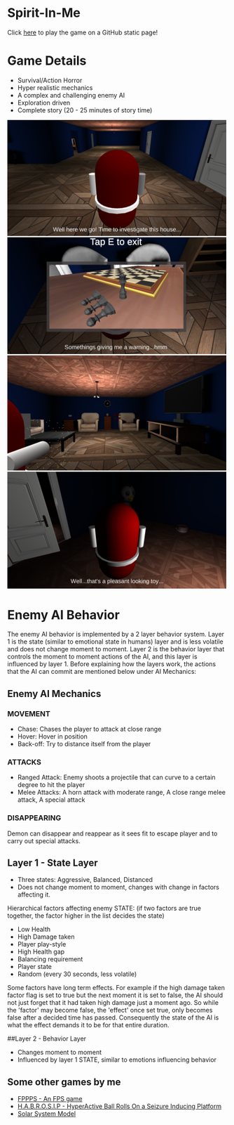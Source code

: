 # Spirit-In-Me
Click [here](https://jt5519.github.io/Spirit-In-Me-Game/index.html) to play the game on a GitHub static page!

# Game Details
* Survival/Action Horror
* Hyper realistic mechanics  
* A complex and challenging enemy AI 
* Exploration driven
* Complete story (20 - 25 minutes of story time)

<img src="Snaps/1.png" width="500" alt="boo">
<img src="Snaps/2.png" width="500" alt="boo">
<img src="Snaps/3.png" width="500" alt="boo">
<img src="Snaps/4.png" width="500" alt="boo">

# Enemy AI Behavior
The enemy AI behavior is implemented by a 2 layer behavior system. Layer 1 is the state (similar to emotional state in humans) layer and is less volatile and does not change moment to moment. Layer 2 is the behavior layer that controls the moment to moment actions of the AI, and this layer is influenced by layer 1. Before explaining how the layers work, the actions that the AI can commit are mentioned below under AI Mechanics:

## Enemy AI Mechanics
### MOVEMENT
* Chase: Chases the player to attack at close range
* Hover: Hover in position
* Back-off: Try to distance itself from the player

### ATTACKS
* Ranged Attack: Enemy shoots a projectile that can curve to a certain degree to hit the player
* Melee Attacks: A horn attack with moderate range, A close range melee attack, A special attack 

### DISAPPEARING
Demon can disappear and reappear as it sees fit to escape player and to carry out special attacks.

## Layer 1 - State Layer
* Three states: Aggressive, Balanced, Distanced
* Does not change moment to moment, changes with change in factors affecting it.

Hierarchical factors affecting enemy STATE: (if two factors are true together, the factor higher in the list decides the state)
* Low Health
* High Damage taken
* Player play-style
* High Health gap
* Balancing requirement
* Player state
* Random (every 30 seconds, less volatile)

Some factors have long term effects. For example if the high damage taken factor flag is set to true but the next moment it is set to false, the AI should not just forget that it had taken high damage just a moment ago. So while the 'factor' may become false, the 'effect' once set true, only becomes false after a decided time has passed. Consequently the state of the AI is what the effect demands it to be for that entire duration. 

##Layer 2 - Behavior Layer
* Changes moment to moment
* Influenced by layer 1 STATE, similar to emotions influencing behavior


## Some other games by me
* [FPPPS - An FPS game](https://github.com/JT5519/First-FPS)
* [H.A.B.R.O.S.I.P - HyperActive Ball Rolls On a Seizure Inducing Platform](https://github.com/JT5519/Roller-Madness)
* [Solar System Model](https://github.com/JT5519/Solar-System)
